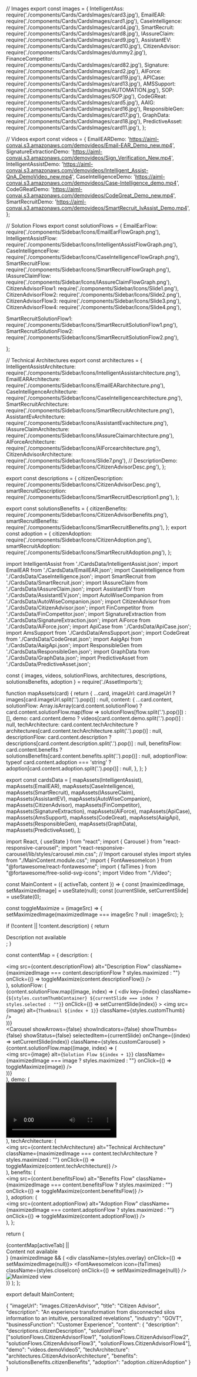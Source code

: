 
// Images
export const images = {
  IntelligentAss: require('./components/Cards/CardsImages/card3.jpg'),
  EmailEAR: require('./components/Cards/CardsImages/card1.jpg'),
  CaseIntelligence: require('./components/Cards/CardsImages/card4.jpg'),
  SmartRecruit: require('./components/Cards/CardsImages/card8.jpg'),
  IAssureClaim: require('./components/Cards/CardsImages/card9.jpg'),
  AssistantEV: require('./components/Cards/CardsImages/card10.jpg'),
  CitizenAdvisor: require('./components/Cards/CardsImages/dummy2.jpg'),
  FinanceCompetitor: require('./components/Cards/CardsImages/card82.jpg'),
  Signature: require('./components/Cards/CardsImages/card2.jpg'),
  AIForce: require('./components/Cards/CardsImages/card19.jpg'),
  APICase: require('./components/Cards/CardsImages/card13.jpg'),
  AMSSupport: require('./components/Cards/CardsImages/AUTOMATION.jpg'),
  SOP: require('./components/Cards/CardsImages/SOP.jpg'),
  CodeGReat: require('./components/Cards/CardsImages/card5.jpg'),
  AAIG: require('./components/Cards/CardsImages/card16.jpg'),
  ResponsibleGen: require('./components/Cards/CardsImages/card17.jpg'),
  GraphData: require('./components/Cards/CardsImages/card18.jpg'),
  PredictiveAsset: require('./components/Cards/CardsImages/card11.jpg'),
};

// Videos
export const videos = {
  EmailEARDemo: 'https://aiml-convai.s3.amazonaws.com/demovideos/Email-EAR_Demo_new.mp4',
  SignatureExtractionDemo: 'https://aiml-convai.s3.amazonaws.com/demovideos/Sign_Verification_New.mp4',
  IntelligentAssistDemo: 'https://aiml-convai.s3.amazonaws.com/demovideos/Intelligent_Assist-QnA_DemoVideo_new.mp4',
  CaseIntelligenceDemo: 'https://aiml-convai.s3.amazonaws.com/demovideos/Case-Intelligence_demo.mp4',
  CodeGReatDemo: 'https://aiml-convai.s3.amazonaws.com/demovideos/CodeGreat_Demo_new.mp4',
  SmartRecruitDemo: 'https://aiml-convai.s3.amazonaws.com/demovideos/SmartRecruit_IvAssist_Demo.mp4',
};

// Solution Flows
export const solutionFlows = {
  EmailEarFlow: require('./components/Sidebar/Icons/EmailEarFlowGraph.png'),
  IntelligentAssistFlow: require('./components/Sidebar/Icons/IntelligentAssistFlowGraph.png'),
  CaseIntelligenceFlow: require('./components/Sidebar/Icons/CaseIntelligenceFlowGraph.png'),
  SmartRecruitFlow: require('./components/Sidebar/Icons/SmartRecruitFlowGraph.png'),
  IAssureClaimFlow: require('./components/Sidebar/Icons/IAssureClaimFlowGraph.png'),
  CitizenAdvisorFlow1: require('./components/Sidebar/Icons/Slide1.png'),
  CitizenAdvisorFlow2: require('./components/Sidebar/Icons/Slide2.png'),
  CitizenAdvisorFlow3: require('./components/Sidebar/Icons/Slide3.png'),
  CitizenAdvisorFlow4: require('./components/Sidebar/Icons/Slide4.png'),
  
  SmartRecruitSolutionFlow1: require('./components/Sidebar/Icons/SmartRecruitSolutionFlow1.png'),
  SmartRecruitSolutionFlow2: require('./components/Sidebar/Icons/SmartRecruitSolutionFlow2.png'),
  
  
  
  
};

// Technical Architectures
export const architectures = {
  IntelligentAssistArchitecture: require('./components/Sidebar/Icons/IntelligentAssistarchitecture.png'),
  EmailEARArchitecture: require('./components/Sidebar/Icons/EmailEARarchitecture.png'),
  CaseIntelligenceArchitecture: require('./components/Sidebar/Icons/CaseIntelligencearchitecture.png'),
  SmartRecruitArchitecture: require('./components/Sidebar/Icons/SmartRecruitArchitecture.png'),
  AssistantEvArchitecture: require('./components/Sidebar/Icons/AssistantEvachitecture.png'),
  IAssureClaimArchitecture: require('./components/Sidebar/Icons/IAssureClaimarchitecture.png'),
  AIForceArchitecture: require('./components/Sidebar/Icons/AIForcearchitecture.png'),
  CitizenAdvisorArchitecture: require('./components/Sidebar/Icons/Slide7.png'),
  // DescriptionDemo: require('./components/Sidebar/Icons/CitizenAdvisorDesc.png'),
};


export const descriptions = {
  citizenDescription: require('./components/Sidebar/Icons/CitizenAdvisorDesc.png'),
  smartRecruitDescription: require('./components/Sidebar/Icons/SmartRecruitDescription1.png'),
};

export const solutionsBenefits = {
  citizenBenefits: require('./components/Sidebar/Icons/CitizenAdvisorBenefits.png'),
  smartRecruitBenefits: require('./components/Sidebar/Icons/SmartRecruitBenefits.png'),
};
export const adoption = {
  citizenAdoption: require('./components/Sidebar/Icons/CitizenAdoption.png'),
  smartRecruitAdoption: require('./components/Sidebar/Icons/SmartRecruitAdoption.png'),
};



import IntelligentAssist from './CardsData/IntelligentAssist.json';
import EmailEAR from './CardsData/EmailEAR.json';
import CaseIntelligence from './CardsData/CaseIntelligence.json';
import SmartRecruit from './CardsData/SmartRecruit.json';
import IAssureClaim from './CardsData/IAssureClaim.json';
import AssistantEV from './CardsData/AssistantEV.json';
import AutoWiseCompanion from './CardsData/AutoWiseCompanion.json';
import CitizenAdvisor from './CardsData/CitizenAdvisor.json';
import FinCompetitor from './CardsData/FinCompetitor.json';
import SignatureExtraction from './CardsData/SignatureExtraction.json';
import AiForce from './CardsData/AiForce.json';
import ApiCase from './CardsData/ApiCase.json';
import AmsSupport from './CardsData/AmsSupport.json';
import CodeGreat from './CardsData/CodeGreat.json';
import AaigApi from './CardsData/AaigApi.json';
import ResponsibleGen from './CardsData/ResponsibleGen.json';
import GraphData from './CardsData/GraphData.json';
import PredictiveAsset from './CardsData/PredictiveAsset.json';


const { images, videos, solutionFlows, architectures, descriptions, solutionsBenefits, adoption } = require('./AssetImports');

function mapAssets(card) {
  return {
    ...card,
    imageUrl: card.imageUrl ? images[card.imageUrl.split('.').pop()] : null,
    content: {
      ...card.content,
      solutionFlow: Array.isArray(card.content.solutionFlow) 
        ? card.content.solutionFlow.map(flow => solutionFlows[flow.split('.').pop()]) 
        : [],
      demo: card.content.demo ? videos[card.content.demo.split('.').pop()] : null,
      techArchitecture: card.content.techArchitecture ? architectures[card.content.techArchitecture.split('.').pop()] : null,
      descriptionFlow: card.content.description ? descriptions[card.content.description.split('.').pop()] : null,
      benefitsFlow: card.content.benefits ? solutionsBenefits[card.content.benefits.split('.').pop()] : null,
      adoptionFlow: typeof card.content.adoption === 'string' ? adoption[card.content.adoption.split('.').pop()] : null,
    },
  };
}

export const cardsData = [
  mapAssets(IntelligentAssist),
  mapAssets(EmailEAR),
  mapAssets(CaseIntelligence),
  mapAssets(SmartRecruit),
  mapAssets(IAssureClaim),
  mapAssets(AssistantEV),
  mapAssets(AutoWiseCompanion),
  mapAssets(CitizenAdvisor),
  mapAssets(FinCompetitor),
  mapAssets(SignatureExtraction),
  mapAssets(AiForce),
  mapAssets(ApiCase),
  mapAssets(AmsSupport),
  mapAssets(CodeGreat),
  mapAssets(AaigApi),
  mapAssets(ResponsibleGen),
  mapAssets(GraphData),
  mapAssets(PredictiveAsset),
];

import React, { useState } from "react";
import { Carousel } from "react-responsive-carousel";
import "react-responsive-carousel/lib/styles/carousel.min.css"; // Import carousel styles
import styles from "./MainContent.module.css";
import { FontAwesomeIcon } from "@fortawesome/react-fontawesome";
import { faTimes } from "@fortawesome/free-solid-svg-icons";
import Video from "./Video";

const MainContent = ({ activeTab, content }) => {
  const [maximizedImage, setMaximizedImage] = useState(null);
  const [currentSlide, setCurrentSlide] = useState(0);

  const toggleMaximize = (imageSrc) => {
    setMaximizedImage(maximizedImage === imageSrc ? null : imageSrc);
  };

  if (!content || !content.description) {
    return <div className={styles.mainContent}>Description not available</div>;
  }

  const contentMap = {
    description: (
      <div className={styles.description}>
        <img
          src={content.descriptionFlow}
          alt="Description Flow"
          className={maximizedImage === content.descriptionFlow ? styles.maximized : ""}
          onClick={() => toggleMaximize(content.descriptionFlow)}
        />
      </div>
    ),
    solutionFlow: (
      <div className={styles.solution}>
        <div className={styles.carouselContainer}>
          <div className={styles.customThumbs}>
            {content.solutionFlow.map((image, index) => (
              <div
                key={index}
                className={`${styles.customThumbContainer} ${currentSlide === index ? styles.selected : ""}`}
                onClick={() => setCurrentSlide(index)}
              >
                <img src={image} alt={`Thumbnail ${index + 1}`} className={styles.customThumb} />
              </div>
            ))}
          </div>
          <Carousel
            showArrows={false}
            showIndicators={false}
            showThumbs={false}
            showStatus={false}
            selectedItem={currentSlide}
            onChange={(index) => setCurrentSlide(index)}
            className={styles.customCarousel}
          >
            {content.solutionFlow.map((image, index) => (
              <div key={index}>
                <img
                  src={image}
                  alt={`Solution Flow ${index + 1}`}
                  className={maximizedImage === image ? styles.maximized : ""}
                  onClick={() => toggleMaximize(image)}
                />
              </div>
            ))}
          </Carousel>
        </div>
      </div>
    ),
    demo: (
      <div className={styles.demo}>
        <Video src={content.demo} />
      </div>
    ),
    techArchitecture: (
      <div className={styles.architecture}>
        <img
          src={content.techArchitecture}
          alt="Technical Architecture"
          className={maximizedImage === content.techArchitecture ? styles.maximized : ""}
          onClick={() => toggleMaximize(content.techArchitecture)}
        />
      </div>
    ),
    benefits: (
      <div className={styles.benefits}>
        <img
          src={content.benefitsFlow}
          alt="Benefits Flow"
          className={maximizedImage === content.benefitsFlow ? styles.maximized : ""}
          onClick={() => toggleMaximize(content.benefitsFlow)}
        />
      </div>
    ),
    adoption: (
      <div className={styles.adoption}>
        <img
          src={content.adoptionFlow}
          alt="Adoption Flow"
          className={maximizedImage === content.adoptionFlow ? styles.maximized : ""}
          onClick={() => toggleMaximize(content.adoptionFlow)}
        />
      </div>
    ),
  };

  return (
    <div className={styles.mainContent}>
      {contentMap[activeTab] || <div>Content not available</div>}
      {maximizedImage && (
        <div className={styles.overlay} onClick={() => setMaximizedImage(null)}>
          <FontAwesomeIcon icon={faTimes} className={styles.closeIcon} onClick={() => setMaximizedImage(null)} />
          <img src={maximizedImage} alt="Maximized view" className={styles.maximized} />
        </div>
      )}
    </div>
  );
};

export default MainContent;

{
  "imageUrl": "images.CitizenAdvisor",
  "title": "Citizen Advisor",
  "description": "An experience transformation from disconnected silos information to an intuitive, personalized revelations",
  "industry": "GOVT",
  "businessFunction": "Customer Experience",
  "content": {
    "description": "descriptions.citizenDescription",
    "solutionFlow": ["solutionFlows.CitizenAdvisorFlow1", "solutionFlows.CitizenAdvisorFlow2", "solutionFlows.CitizenAdvisorFlow3", "solutionFlows.CitizenAdvisorFlow4"],
    "demo": "videos.demoVideo5",
    "techArchitecture": "architectures.CitizenAdvisorArchitecture",
    "benefits": "solutionsBenefits.citizenBenefits",
    "adoption": "adoption.citizenAdoption"
  }
}
